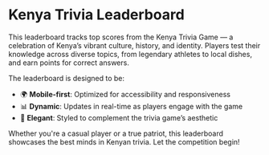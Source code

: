 # Kenya Trivia Leaderboard

This leaderboard tracks top scores from the Kenya Trivia Game — a celebration of Kenya’s vibrant culture, history, and identity. Players test their knowledge across diverse topics, from legendary athletes to local dishes, and earn points for correct answers.

The leaderboard is designed to be:
- 🌍 **Mobile-first**: Optimized for accessibility and responsiveness
- 📊 **Dynamic**: Updates in real-time as players engage with the game
- 🎨 **Elegant**: Styled to complement the trivia game’s aesthetic

Whether you're a casual player or a true patriot, this leaderboard showcases the best minds in Kenyan trivia. Let the competition begin!
